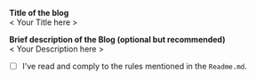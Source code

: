 **Title of the blog** <br/>
< Your Title here >

**Brief description of the Blog (optional but recommended)** <br/>
< Your Description here >

- [ ] I've read and comply to the rules mentioned in the `Readme.md`.
